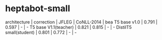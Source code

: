 # heptabot-small

architecture | correction | JFLEG | CoNLL-2014 | bea
T5 base v1.0 | 0.791 | 0.597 | - | - 
T5 base V1.1(teacher) | 0.821 | 0.815 | - | -
DistilT5 small(student) | 0.801 | 0.772 | - | -
